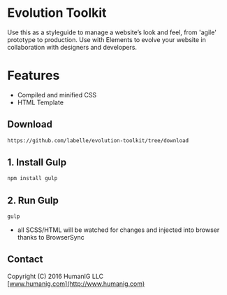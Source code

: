# Evolution Toolkit
Use this as a styleguide to manage a website’s look and feel, from 'agile' prototype to production.
Use with Elements to evolve your website in collaboration with designers and developers.

# Features

* Compiled and minified CSS
* HTML Template

## Download

```bash
https://github.com/labelle/evolution-toolkit/tree/download
```

## 1. Install Gulp


```bash
npm install gulp
```


## 2. Run Gulp
```bash
gulp
```
- all SCSS/HTML will be watched for changes and injected into browser thanks to BrowserSync


## Contact
Copyright (C) 2016 HumanIG LLC<br>
[www.humanig.com](http://www.humanig.com)<br>
  